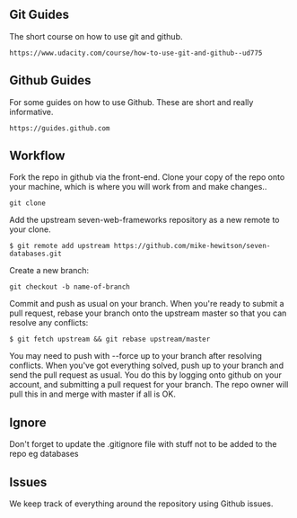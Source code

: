 ## Git Guides

The short course on how to use git and github.
```
https://www.udacity.com/course/how-to-use-git-and-github--ud775
```

## Github Guides

For some guides on how to use Github. These are short and really informative.
```
https://guides.github.com
```

## Workflow

Fork the repo in github via the front-end. Clone your copy of the repo onto your machine, which is where you will work from and make changes..
```
git clone
```
Add the upstream seven-web-frameworks repository as a new remote to your clone. 
```
$ git remote add upstream https://github.com/mike-hewitson/seven-databases.git
```
Create a new branch:
```
git checkout -b name-of-branch
```
Commit and push as usual on your branch.
When you're ready to submit a pull request, rebase your branch onto the upstream master so that you can resolve any conflicts: 
```
$ git fetch upstream && git rebase upstream/master
```
You may need to push with --force up to your branch after resolving conflicts.
When you've got everything solved, push up to your branch and send the pull request as usual. You do this by logging onto github on your account, and submitting a pull request for your branch. The repo owner will pull this in and merge with master if all is OK.

## Ignore

Don't forget to update the .gitignore file with stuff not to be added to the repo eg databases

## Issues
We keep track of everything around the repository using Github issues.
